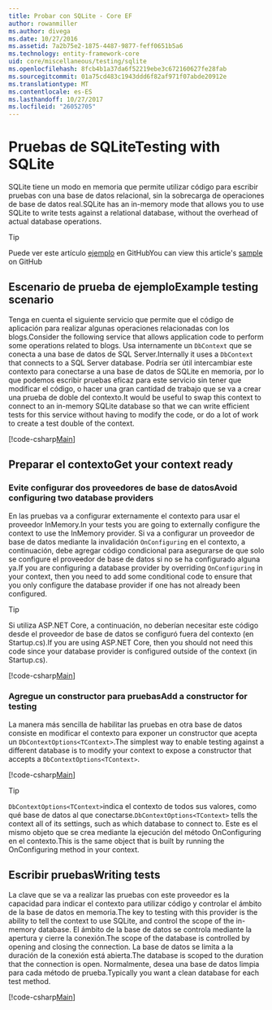```yaml
---
title: Probar con SQLite - Core EF
author: rowanmiller
ms.author: divega
ms.date: 10/27/2016
ms.assetid: 7a2b75e2-1875-4487-9877-feff0651b5a6
ms.technology: entity-framework-core
uid: core/miscellaneous/testing/sqlite
ms.openlocfilehash: 8fcb4b1a37da6f52219ebe3c672160627fe28fab
ms.sourcegitcommit: 01a75cd483c1943ddd6f82af971f07abde20912e
ms.translationtype: MT
ms.contentlocale: es-ES
ms.lasthandoff: 10/27/2017
ms.locfileid: "26052705"
---
```

# <a name="testing-with-sqlite"></a><span data-ttu-id="ad2ed-102">Pruebas de SQLite</span><span class="sxs-lookup"><span data-stu-id="ad2ed-102">Testing with SQLite</span></span>

<span data-ttu-id="ad2ed-103">SQLite tiene un modo en memoria que permite utilizar código para escribir pruebas con una base de datos relacional, sin la sobrecarga de operaciones de base de datos real.</span><span class="sxs-lookup"><span data-stu-id="ad2ed-103">SQLite has an in-memory mode that allows you to use SQLite to write tests against a relational database, without the overhead of actual database operations.</span></span>

> [!TIP]  
> <span data-ttu-id="ad2ed-104">Puede ver este artículo [ejemplo](https://github.com/aspnet/EntityFramework.Docs/tree/master/samples/core/Miscellaneous/Testing) en GitHub</span><span class="sxs-lookup"><span data-stu-id="ad2ed-104">You can view this article's [sample](https://github.com/aspnet/EntityFramework.Docs/tree/master/samples/core/Miscellaneous/Testing) on GitHub</span></span>

## <a name="example-testing-scenario"></a><span data-ttu-id="ad2ed-105">Escenario de prueba de ejemplo</span><span class="sxs-lookup"><span data-stu-id="ad2ed-105">Example testing scenario</span></span>

<span data-ttu-id="ad2ed-106">Tenga en cuenta el siguiente servicio que permite que el código de aplicación para realizar algunas operaciones relacionadas con los blogs.</span><span class="sxs-lookup"><span data-stu-id="ad2ed-106">Consider the following service that allows application code to perform some operations related to blogs.</span></span> <span data-ttu-id="ad2ed-107">Usa internamente un `DbContext` que se conecta a una base de datos de SQL Server.</span><span class="sxs-lookup"><span data-stu-id="ad2ed-107">Internally it uses a `DbContext` that connects to a SQL Server database.</span></span> <span data-ttu-id="ad2ed-108">Podría ser útil intercambiar este contexto para conectarse a una base de datos de SQLite en memoria, por lo que podemos escribir pruebas eficaz para este servicio sin tener que modificar el código, o hacer una gran cantidad de trabajo que se va a crear una prueba de doble del contexto.</span><span class="sxs-lookup"><span data-stu-id="ad2ed-108">It would be useful to swap this context to connect to an in-memory SQLite database so that we can write efficient tests for this service without having to modify the code, or do a lot of work to create a test double of the context.</span></span>

[!code-csharp[Main](../../../../samples/core/Miscellaneous/Testing/BusinessLogic/BlogService.cs)]

## <a name="get-your-context-ready"></a><span data-ttu-id="ad2ed-109">Preparar el contexto</span><span class="sxs-lookup"><span data-stu-id="ad2ed-109">Get your context ready</span></span>

### <a name="avoid-configuring-two-database-providers"></a><span data-ttu-id="ad2ed-110">Evite configurar dos proveedores de base de datos</span><span class="sxs-lookup"><span data-stu-id="ad2ed-110">Avoid configuring two database providers</span></span>

<span data-ttu-id="ad2ed-111">En las pruebas va a configurar externamente el contexto para usar el proveedor InMemory.</span><span class="sxs-lookup"><span data-stu-id="ad2ed-111">In your tests you are going to externally configure the context to use the InMemory provider.</span></span> <span data-ttu-id="ad2ed-112">Si va a configurar un proveedor de base de datos mediante la invalidación `OnConfiguring` en el contexto, a continuación, debe agregar código condicional para asegurarse de que solo se configure el proveedor de base de datos si no se ha configurado alguna ya.</span><span class="sxs-lookup"><span data-stu-id="ad2ed-112">If you are configuring a database provider by overriding `OnConfiguring` in your context, then you need to add some conditional code to ensure that you only configure the database provider if one has not already been configured.</span></span>

> [!TIP]  
> <span data-ttu-id="ad2ed-113">Si utiliza ASP.NET Core, a continuación, no deberían necesitar este código desde el proveedor de base de datos se configuró fuera del contexto (en Startup.cs).</span><span class="sxs-lookup"><span data-stu-id="ad2ed-113">If you are using ASP.NET Core, then you should not need this code since your database provider is configured outside of the context (in Startup.cs).</span></span>

[!code-csharp[Main](../../../../samples/core/Miscellaneous/Testing/BusinessLogic/BloggingContext.cs#OnConfiguring)]

### <a name="add-a-constructor-for-testing"></a><span data-ttu-id="ad2ed-114">Agregue un constructor para pruebas</span><span class="sxs-lookup"><span data-stu-id="ad2ed-114">Add a constructor for testing</span></span>

<span data-ttu-id="ad2ed-115">La manera más sencilla de habilitar las pruebas en otra base de datos consiste en modificar el contexto para exponer un constructor que acepta un `DbContextOptions<TContext>`.</span><span class="sxs-lookup"><span data-stu-id="ad2ed-115">The simplest way to enable testing against a different database is to modify your context to expose a constructor that accepts a `DbContextOptions<TContext>`.</span></span>

[!code-csharp[Main](../../../../samples/core/Miscellaneous/Testing/BusinessLogic/BloggingContext.cs#Constructors)]

> [!TIP]  
> <span data-ttu-id="ad2ed-116">`DbContextOptions<TContext>`indica el contexto de todos sus valores, como qué base de datos al que conectarse.</span><span class="sxs-lookup"><span data-stu-id="ad2ed-116">`DbContextOptions<TContext>` tells the context all of its settings, such as which database to connect to.</span></span> <span data-ttu-id="ad2ed-117">Este es el mismo objeto que se crea mediante la ejecución del método OnConfiguring en el contexto.</span><span class="sxs-lookup"><span data-stu-id="ad2ed-117">This is the same object that is built by running the OnConfiguring method in your context.</span></span>

## <a name="writing-tests"></a><span data-ttu-id="ad2ed-118">Escribir pruebas</span><span class="sxs-lookup"><span data-stu-id="ad2ed-118">Writing tests</span></span>

<span data-ttu-id="ad2ed-119">La clave que se va a realizar las pruebas con este proveedor es la capacidad para indicar el contexto para utilizar código y controlar el ámbito de la base de datos en memoria.</span><span class="sxs-lookup"><span data-stu-id="ad2ed-119">The key to testing with this provider is the ability to tell the context to use SQLite, and control the scope of the in-memory database.</span></span> <span data-ttu-id="ad2ed-120">El ámbito de la base de datos se controla mediante la apertura y cierre la conexión.</span><span class="sxs-lookup"><span data-stu-id="ad2ed-120">The scope of the database is controlled by opening and closing the connection.</span></span> <span data-ttu-id="ad2ed-121">La base de datos se limita a la duración de la conexión está abierta.</span><span class="sxs-lookup"><span data-stu-id="ad2ed-121">The database is scoped to the duration that the connection is open.</span></span> <span data-ttu-id="ad2ed-122">Normalmente, desea una base de datos limpia para cada método de prueba.</span><span class="sxs-lookup"><span data-stu-id="ad2ed-122">Typically you want a clean database for each test method.</span></span>

[!code-csharp[Main](../../../../samples/core/Miscellaneous/Testing/TestProject/SQLite/BlogServiceTests.cs)]
